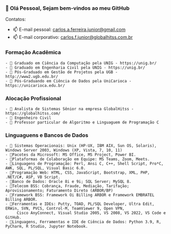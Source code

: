 ### 👋 Olá Pessoal, Sejam bem-vindos ao meu GitHub 

Contatos:
- 📫 E-mail pessoal: carlos.a.ferreira.junior@gmail.com
- 📫 E-mail corporativo: carlos.f.junior@globalhitss.com.br

### Formação Acadêmica
```` 
- 🔭 Graduado em Ciência da Computação pela UNIG - https://unig.br/
- 🔭 Graduado em Engenharia Civil pela UNIG - https://unig.br/
- 🔭 Pós-Graduado em Gestão de Projetos pela UGB - http://www2.ugb.edu.br/
- 🔭 Pós-Graduando em Ciência de Dados pela UniCarioca - https://unicarioca.edu.br/
```` 

### Alocação Profissional

```` 
- 🔭 Analista de Sistemas Sênior na empresa GlobalHitss - https://globalhitss.com/
- 🔭 Engenheiro Civil
- 🔭 Professor particular de Algoritmo e Linguaguem de Programação C
```` 

### Linguaguens e Bancos de Dados

````
- 🔭 Sistemas Operacionais: Unix (HP-UX, IBM AIX, Sun OS, Solaris), Windows Server 2003, Windows (XP, Vista, 7, 10, 11)
- 🔭Pacotes da Microsoft: MS Office, MS Project, Power BI.
- 🔭Plataformas de Colaboração em Equipe: MS Teams, Zoom, Meets.
- 🔭Linguagens de Programação: Perl, Ansi C, C++, Shell Script, Pro*C, AWK, SQL, PL/SQL, Visual Basic 6.0.
- 🔭Programação Web: HTML, CSS, JavaScript, Bootstrap, XML, PHP, .NET/C#, ASP, VB Script.
- 🔭Banco de Dados: Oracle 8i e 9i; SQL Server; MySQL 8.
- 🔭Telecom BSS: Cobrança, Fraude, Mediação, Tarifação; Aprovisionamento; Faturamento Direto (ARBOR/BP)
- 🔭Framework BSS: Framework Oi Billing ARBOR e Framework EMBRATEL Billing ARBOR.
- 🔭Ferramentas e IDEs: Putty, TOAD, PL/SQL Developer, Ultra Edit, ERWin, SVN, PVCS, Control-M, TeamViewer 9, Open VPN, 
     Cisco AnyConnect, Visual Studio 2005, VS 2008, VS 2022, VS Code e GitHub.
- 🔭Linguagens, Ferramentas e IDE de Ciência de Dados: Python 3.9, R, PyCharm, R Studio, Jupyter Notebook.
````
